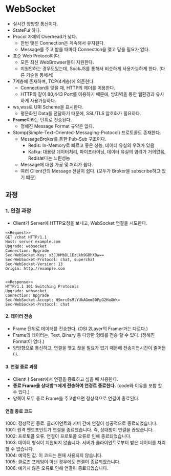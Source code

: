 # WebSocket
- 실시간 양방향 통신이다.
- StateFul 하다.
- Procol 자체의 Overhead가 낮다.
  - 한번 맺은 Connection은 계속해서 유지된다.
  - Message를 주고 받을 때마다 Connection을 맺고 닫을 필요가 없다.
- 표준 Web Protocol이다.
  - 모든 최신 WebBrowser들이 지원한다.
  - 지원안하는 경우도있는데, SockJS를 통해서 비슷하게 사용가능하게 한다. (다른 기술을 통해서)
- 7계층에 존재하며, TCP(4계층)에 의존한다.
  - Connection을 맺을 때, HTTP의 헤더를 이용한다.
  - HTTP와 같이 80,443 Port를 이용하기 때문에, 방화벽을 통한 웹환경과 유사하게 사용가능하다.
- ws,wss로 URI Scheme을 표시한다.
  - 평문화된 Data를 전달하기 때문에, SSL/TLS 암호화가 필요하다.
- **Frame**이라는 단위로 전송된다.
  - 정해진 Message Format 규약은 없다.
- Stomp(Simple-Text-Oriented-Messaging-Protocol) 프로토콜도 존재한다.
  - MessageBroker를 통한 Pub-Sub 구조이다.
    - Redis: In-Memory로 빠르고 좋은 성능, 데이터 유실의 우려가 있음
    - Kafka: 대용량 데이터처리, 파이프라이닝, 데이터 유실의 염려가 거의없음, Redis보다는 느린성능
  - Message에 대한 가공 및 처리가 쉽다.
  - 여러 Client간의 Message 전달이 쉽다. (모두가 Broker을 subscribe하고 있기 떄문)

## 과정
### 1. 연결 과정
- Client가 Server에 HTTP요청을 보내고, WebSocket 연결을 시도한다.
```text
<<Request>>
GET /chat HTTP/1.1
Host: server.example.com
Upgrade: websocket
Connection: Upgrade
Sec-WebSocket-Key: x3JJHMbDL1EzLkh9GBhXDw==
Sec-WebSocket-Protocol: chat, superchat
Sec-WebSocket-Version: 13
Origin: http://example.com


<<Response>>
HTTP/1.1 101 Switching Protocols
Upgrade: websocket
Connection: Upgrade
Sec-WebSocket-Accept: HSmrc0sMlYUkAGmm5OPpG2HaGWk=
Sec-WebSocket-Protocol: chat
```


#### 2. 데이터 전송
- Frame 단위로 데이터를 전송한다. (OSI 2Layer의 Framer과는 다르다.)
- Frame의 데이터는, Text, Binary 등 다양한 형태를 전송 할 수 있다. (정해진 Format이 없다.)
- 양방향으로 통신하고, 연결을 맺고 끊을 필요가 없기 때문에 전송지연시간이 줄어든다.

#### 3. 연결 종료 과정
- Client나 Server에서 연결을 종료하고 싶을 때 사용한다.
- **종료 Frame을 상대방ㄱ에게 전송하여 연경르 종료한다.** (code와 이유를 포함 할 수 있다.)
- 양쪽이 모두 종료 Frame을 주고받으면 정상적으로 연결이 종료된다.

#### 연결 종료 코드
1000: 정상적인 종료. 클라이언트와 서버 간에 연결이 성공적으로 종료되었습니다.   
1001: 원격 엔드포인트가 연결을 종료했습니다. 즉, 상대방이 연결을 끊었습니다.   
1002: 프로토콜 오류. 연결이 프로토콜 오류로 인해 종료되었습니다.   
1003: 데이터 형식이 지원되지 않습니다. 서버가 클라이언트로부터 받은 데이터를 처리할 수 없습니다.   
1004: 예약된 값. 이 코드는 현재 사용되지 않습니다.   
1005: 클로즈 프레임이 아닌 경우에도 연결이 종료되었습니다.   
1006: 예기치 않은 오류로 인해 연결이 종료되었습니다.   

